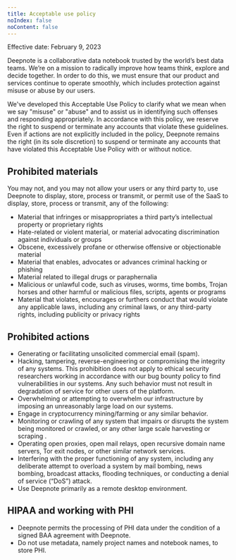```yaml
---
title: Acceptable use policy
noIndex: false
noContent: false
---
```


Effective date: February 9, 2023

Deepnote is a collaborative data notebook trusted by the world’s best data teams. We’re on a mission to radically improve how teams think, explore and decide together. In order to do this, we must ensure that our product and services continue to operate smoothly, which includes protection against misuse or abuse by our users.

We've developed this Acceptable Use Policy to clarify what we mean when we say "misuse" or "abuse" and to assist us in identifying such offenses and responding appropriately. In accordance with this policy, we reserve the right to suspend or terminate any accounts that violate these guidelines. Even if actions are not explicitly included in the policy, Deepnote remains the right (in its sole discretion) to suspend or terminate any accounts that have violated this Acceptable Use Policy with or without notice.

## Prohibited materials

You may not, and you may not allow your users or any third party to, use Deepnote to display, store, process or transmit, or permit use of the SaaS to display, store, process or transmit, any of the following:

- Material that infringes or misappropriates a third party’s intellectual property or proprietary rights
- Hate-related or violent material, or material advocating discrimination against individuals or groups
- Obscene, excessively profane or otherwise offensive or objectionable material
- Material that enables, advocates or advances criminal hacking or phishing
- Material related to illegal drugs or paraphernalia
- Malicious or unlawful code, such as viruses, worms, time bombs, Trojan horses and other harmful or malicious files, scripts, agents or programs
- Material that violates, encourages or furthers conduct that would violate any applicable laws, including any criminal laws, or any third-party rights, including publicity or privacy rights

## Prohibited actions

- Generating or facilitating unsolicited commercial email (spam).
- Hacking, tampering, reverse-engineering or compromising the integrity of any systems. This prohibition does not apply to ethical security researchers working in accordance with our bug bounty policy to find vulnerabilities in our systems. Any such behavior must not result in degradation of service for other users of the platform.
- Overwhelming or attempting to overwhelm our infrastructure by imposing an unreasonably large load on our systems.
- Engage in cryptocurrency mining/farming or any similar behavior.
- Monitoring or crawling of any system that impairs or disrupts the system being monitored or crawled, or any other large scale harvesting or scraping .
- Operating open proxies, open mail relays, open recursive domain name servers, Tor exit nodes, or other similar network services.
- Interfering with the proper functioning of any system, including any deliberate attempt to overload a system by mail bombing, news bombing, broadcast attacks, flooding techniques, or conducting a denial of service (“DoS”) attack.
- Use Deepnote primarily as a remote desktop environment.

## HIPAA and working with PHI

- Deepnote permits the processing of PHI data under the condition of a signed BAA agreement with Deepnote.
- Do not use metadata, namely project names and notebook names, to store PHI.
